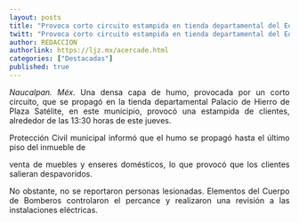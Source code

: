 ```yaml
---
layout: posts
title: "Provoca corto circuito estampida en tienda departamental del Edomex"
twitt: "Provoca corto circuito estampida en tienda departamental del Edomex"
author: REDACCION
authorlink: https://ljz.mx/acercade.html
categories: ["Destacadas"]
published: true
---
```

<p style="text-align: justify;">
  <em>Naucalpan. Méx</em>. Una densa capa de humo, provocada por un corto circuito, que se propagó en la tienda departamental Palacio de Hierro de Plaza Satélite, en este municipio, provocó una estampida de clientes, alrededor de las 13:30 horas de este jueves.
</p>

<p style="text-align: justify;">
  Protección Civil municipal informó que el humo se propagó hasta el último piso del inmueble de
</p>

<p style="text-align: justify;">
  venta de muebles y enseres domésticos, lo que provocó que los clientes salieran despavoridos.
</p>

<p style="text-align: justify;">
  No obstante, no se reportaron personas lesionadas. Elementos del Cuerpo de Bomberos controlaron el percance y realizaron una revisión a las instalaciones eléctricas.
</p>

